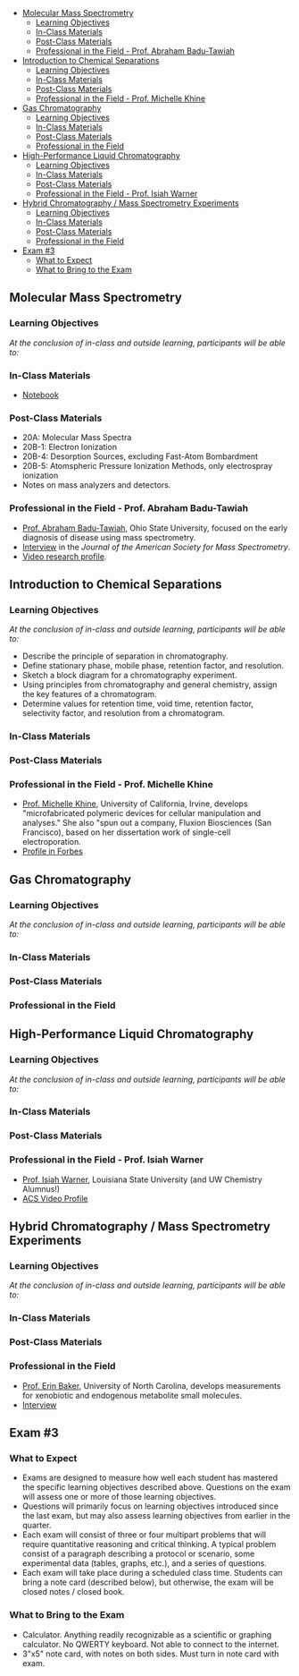 - [Molecular Mass Spectrometry](#molecular-mass-spectrometry)
  - [Learning Objectives](#learning-objectives)
  - [In-Class Materials](#in-class-materials)
  - [Post-Class Materials](#post-class-materials)
  - [Professional in the Field - Prof. Abraham Badu-Tawiah](#professional-in-the-field---prof-abraham-badu-tawiah)
- [Introduction to Chemical Separations](#introduction-to-chemical-separations)
  - [Learning Objectives](#learning-objectives-1)
  - [In-Class Materials](#in-class-materials-1)
  - [Post-Class Materials](#post-class-materials-1)
  - [Professional in the Field - Prof. Michelle Khine](#professional-in-the-field---prof-michelle-khine)
- [Gas Chromatography](#gas-chromatography)
  - [Learning Objectives](#learning-objectives-2)
  - [In-Class Materials](#in-class-materials-2)
  - [Post-Class Materials](#post-class-materials-2)
  - [Professional in the Field](#professional-in-the-field)
- [High-Performance Liquid Chromatography](#high-performance-liquid-chromatography)
  - [Learning Objectives](#learning-objectives-3)
  - [In-Class Materials](#in-class-materials-3)
  - [Post-Class Materials](#post-class-materials-3)
  - [Professional in the Field - Prof. Isiah Warner](#professional-in-the-field---prof-isiah-warner)
- [Hybrid Chromatography / Mass Spectrometry Experiments](#hybrid-chromatography--mass-spectrometry-experiments)
  - [Learning Objectives](#learning-objectives-4)
  - [In-Class Materials](#in-class-materials-4)
  - [Post-Class Materials](#post-class-materials-4)
  - [Professional in the Field](#professional-in-the-field-1)
- [Exam #3](#exam-3)
  - [What to Expect](#what-to-expect)
  - [What to Bring to the Exam](#what-to-bring-to-the-exam)

## Molecular Mass Spectrometry
### Learning Objectives
*At the conclusion of in-class and outside learning, participants will be able to:*
### In-Class Materials
- [Notebook](https://github.com/mfbush/instrumental-analysis/blob/main/notebooks/mass-spectrometry.ipynb)
### Post-Class Materials
- 20A: Molecular Mass Spectra
- 20B-1: Electron Ionization
- 20B-4: Desorption Sources, excluding Fast-Atom Bombardment
- 20B-5: Atomspheric Pressure Ionization Methods, only electrospray ionization
- Notes on mass analyzers and detectors.
### Professional in the Field - Prof. Abraham Badu-Tawiah
- [Prof. Abraham Badu-Tawiah](https://research.cbc.osu.edu/badu-tawiah.1/people/abraham-badu-tawiah/), Ohio State University, focused on the early diagnosis of disease using mass spectrometry.
- [Interview](http://www.asms.org/docs/default-source/jasms/faces-of-ms_april-2018.pdf?sfvrsn=2) in the *Journal of the American Society for Mass Spectrometry*.
- [Video research profile](https://youtu.be/NG2vdK-UTxU?si=j0TYttRxCsb6-1mC). 

## Introduction to Chemical Separations
### Learning Objectives
*At the conclusion of in-class and outside learning, participants will be able to:*
- Describe the principle of separation in chromatography.
- Define stationary phase, mobile phase, retention factor, and resolution.
- Sketch a block diagram for a chromatography experiment.
- Using principles from chromatography and general chemistry, assign the key features of a chromatogram.
- Determine values for retention time, void time, retention factor, selectivity factor, and resolution from a chromatogram.
### In-Class Materials
### Post-Class Materials
### Professional in the Field - Prof. Michelle Khine
- [Prof. Michelle Khine](https://engineering.uci.edu/users/michelle-khine), University of California, Irvine, develops "microfabricated polymeric devices for cellular manipulation and analyses." She also "spun out a company, Fluxion Biosciences (San Francisco), based on her dissertation work of single-cell electroporation.
- [Profile in Forbes](https://www.forbes.com/sites/sallypercy/2018/03/22/scientist-and-innovator-dr-michelle-khine-growing-up-nobody-thought-i-was-smart/?sh=b35ef1164eed)

## Gas Chromatography
### Learning Objectives
*At the conclusion of in-class and outside learning, participants will be able to:*
### In-Class Materials
### Post-Class Materials
### Professional in the Field

## High-Performance Liquid Chromatography
### Learning Objectives
*At the conclusion of in-class and outside learning, participants will be able to:*
### In-Class Materials
### Post-Class Materials
### Professional in the Field - Prof. Isiah Warner
- [Prof. Isiah Warner](https://faculty.lsu.edu/iwarner/), Louisiana State University (and UW Chemistry Alumnus!) 
- [ACS Video Profile](https://youtu.be/AFUmN__aHCE?si=t4vDgVLy2NZ8np8w)

## Hybrid Chromatography / Mass Spectrometry Experiments
### Learning Objectives
*At the conclusion of in-class and outside learning, participants will be able to:*
### In-Class Materials
### Post-Class Materials
### Professional in the Field
- [Prof. Erin Baker](https://chem.unc.edu/faculty/baker-erin/), University of North Carolina, develops measurements for xenobiotic and endogenous metabolite small molecules.
- [Interview](https://youtu.be/Gm363wP1Zgs?si=OKYsj_iTEfN7TSkE) 

## Exam #3
### What to Expect
- Exams are designed to measure how well each student has mastered the specific learning objectives described above. Questions on the exam will assess one or more of those learning objectives.
- Questions will primarily focus on learning objectives introduced since the last exam, but may also assess learning objectives from earlier in the quarter.
- Each exam will consist of three or four multipart problems that will require quantitative reasoning and critical thinking. A typical problem consist of a paragraph describing a protocol or scenario, some experimental data (tables, graphs, etc.), and a series of questions. 
- Each exam will take place during a scheduled class time. Students can bring a note card (described below), but otherwise, the exam will be closed notes / closed book.
### What to Bring to the Exam
- Calculator. Anything readily recognizable as a scientific or graphing calculator. No QWERTY keyboard. Not able to connect to the internet.
- 3"x5" note card, with notes on both sides. Must turn in note card with exam.
